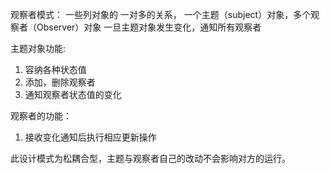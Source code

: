 观察者模式：
一些列对象的 一对多的关系，
一个主题（subject）对象，多个观察者（Observer）对象
一旦主题对象发生变化，通知所有观察者

主题对象功能:
1. 容纳各种状态值
2. 添加，删除观察者
3. 通知观察者状态值的变化

观察者的功能：
1. 接收变化通知后执行相应更新操作

此设计模式为松耦合型，主题与观察者自己的改动不会影响对方的运行。












